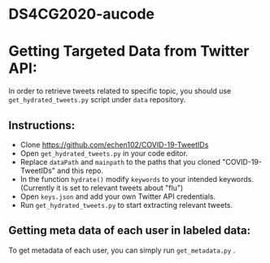 # DS4CG2020-aucode


# Getting Targeted Data from Twitter API:
In order to retrieve tweets related to specific topic, you should use `get_hydrated_tweets.py` script under `data` repository. 
## Instructions:
- Clone  https://github.com/echen102/COVID-19-TweetIDs
- Open `get_hydrated_tweets.py` in your code editor. 
- Replace `dataPath` and `mainpath` to the paths that you cloned "COVID-19-TweetIDs" and this repo.
- In the function `hydrate()` modify `keywords` to your intended keywords. (Currently it is set to relevant tweets about "flu")
- Open `keys.json` and add your own Twitter API credentials. 
- Run `get_hydrated_tweets.py` to start extracting relevant tweets.  

## Getting meta data of each user in labeled data:
To get metadata of each user, you can simply run `get_metadata.py` . 


